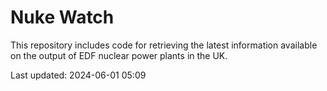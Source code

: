 # Nuke Watch

This repository includes code for retrieving the latest information available on the output of EDF nuclear power plants in the UK.

Last updated: 2024-06-01 05:09
